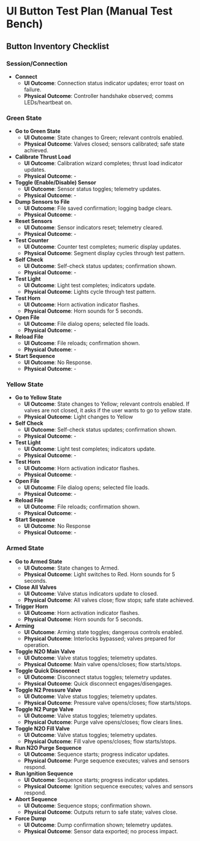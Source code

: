 # UI Button Test Plan (Manual Test Bench)

## Button Inventory Checklist

### Session/Connection
- **Connect**
  - **UI Outcome**: Connection status indicator updates; error toast on failure.
  - **Physical Outcome**: Controller handshake observed; comms LEDs/heartbeat on.

### Green State
- **Go to Green State**
  - **UI Outcome**: State changes to Green; relevant controls enabled.
  - **Physical Outcome**: Valves closed; sensors calibrated; safe state achieved.
- **Calibrate Thrust Load**
  - **UI Outcome**: Calibration wizard completes; thrust load indicator updates.
  - **Physical Outcome**: -
- **Toggle (Enable/Disable) Sensor**
  - **UI Outcome**: Sensor status toggles; telemetry updates.
  - **Physical Outcome**: -
- **Dump Sensors to File**
  - **UI Outcome**: File saved confirmation; logging badge clears.
  - **Physical Outcome**: -
- **Reset Sensors**
  - **UI Outcome**: Sensor indicators reset; telemetry cleared.
  - **Physical Outcome**: -
- **Test Counter**
  - **UI Outcome**: Counter test completes; numeric display updates.
  - **Physical Outcome**: Segment display cycles through test pattern.
- **Self Check**
  - **UI Outcome**: Self-check status updates; confirmation shown.
  - **Physical Outcome**: -
- **Test Light**
  - **UI Outcome**: Light test completes; indicators update.
  - **Physical Outcome**: Lights cycle through test pattern.
- **Test Horn**
  - **UI Outcome**: Horn activation indicator flashes.
  - **Physical Outcome**: Horn sounds for 5 seconds.
- **Open File**
  - **UI Outcome**: File dialog opens; selected file loads.
  - **Physical Outcome**: -
- **Reload File**
  - **UI Outcome**: File reloads; confirmation shown.
  - **Physical Outcome**: -
- **Start Sequence**
  - **UI Outcome**: No Response.
  - **Physical Outcome**: -

### Yellow State
- **Go to Yellow State**
  - **UI Outcome**: State changes to Yellow; relevant controls enabled. If valves are not closed, it asks if the user wants to go to yellow state.
  - **Physical Outcome**: Light changes to Yellow
- **Self Check**
  - **UI Outcome**: Self-check status updates; confirmation shown.
  - **Physical Outcome**: -
- **Test Light**
  - **UI Outcome**: Light test completes; indicators update.
  - **Physical Outcome**: -
- **Test Horn**
  - **UI Outcome**: Horn activation indicator flashes.
  - **Physical Outcome**: -
- **Open File**
  - **UI Outcome**: File dialog opens; selected file loads.
  - **Physical Outcome**: -
- **Reload File**
  - **UI Outcome**: File reloads; confirmation shown.
  - **Physical Outcome**: -
- **Start Sequence**
  - **UI Outcome**: No Response
  - **Physical Outcome**: -

### Armed State
- **Go to Armed State**
  - **UI Outcome**: State changes to Armed.
  - **Physical Outcome**: Light switches to Red. Horn sounds for 5 seconds.
- **Close All Valves**
  - **UI Outcome**: Valve status indicators update to closed.
  - **Physical Outcome**: All valves close; flow stops; safe state achieved.
- **Trigger Horn**
  - **UI Outcome**: Horn activation indicator flashes.
  - **Physical Outcome**: Horn sounds for 5 seconds.
- **Arming**
  - **UI Outcome**: Arming state toggles; dangerous controls enabled.
  - **Physical Outcome**: Interlocks bypassed; valves prepared for operation.
- **Toggle N2O Main Valve**
  - **UI Outcome**: Valve status toggles; telemetry updates.
  - **Physical Outcome**: Main valve opens/closes; flow starts/stops.
- **Toggle Quick Disconnect**
  - **UI Outcome**: Disconnect status toggles; telemetry updates.
  - **Physical Outcome**: Quick disconnect engages/disengages.
- **Toggle N2 Pressure Valve**
  - **UI Outcome**: Valve status toggles; telemetry updates.
  - **Physical Outcome**: Pressure valve opens/closes; flow starts/stops.
- **Toggle N2 Purge Valve**
  - **UI Outcome**: Valve status toggles; telemetry updates.
  - **Physical Outcome**: Purge valve opens/closes; flow clears lines.
- **Toggle N2O Fill Valve**
  - **UI Outcome**: Valve status toggles; telemetry updates.
  - **Physical Outcome**: Fill valve opens/closes; flow starts/stops.
- **Run N2O Purge Sequence**
  - **UI Outcome**: Sequence starts; progress indicator updates.
  - **Physical Outcome**: Purge sequence executes; valves and sensors respond.
- **Run Ignition Sequence**
  - **UI Outcome**: Sequence starts; progress indicator updates.
  - **Physical Outcome**: Ignition sequence executes; valves and sensors respond.
- **Abort Sequence**
  - **UI Outcome**: Sequence stops; confirmation shown.
  - **Physical Outcome**: Outputs return to safe state; valves close.
- **Force Dump**
  - **UI Outcome**: Dump confirmation shown; telemetry updates.
  - **Physical Outcome**: Sensor data exported; no process impact.